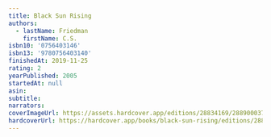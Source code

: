 ```yaml
---
title: Black Sun Rising
authors:
  - lastName: Friedman
    firstName: C.S.
isbn10: '0756403146'
isbn13: '9780756403140'
finishedAt: 2019-11-25
rating: 2
yearPublished: 2005
startedAt: null
asin:
subtitle:
narrators:
coverImageUrl: https://assets.hardcover.app/editions/28834169/2889000370559800.jpg
hardcoverUrl: https://hardcover.app/books/black-sun-rising/editions/28834169
---
```


